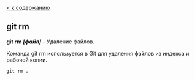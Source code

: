 [< к содержанию](./readme.md)

## git rm

**git rm *[файл]*** - Удаление файлов.

Команда git rm используется в Git для удаления файлов из индекса и рабочей копии.

```bash=
git rm .
```